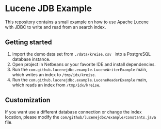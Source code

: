# Lucene JDB Example

This repository contains a small example on how to use Apache Lucene with JDBC to write and read
from an search index.

## Getting started

1. Import the demo data set from `./data/kreise.csv ` into a PostgreSQL database instance.
2. Open project in Netbeans or your favorite IDE and install dependencies.
3. Run the `com.github.lucenejdbc.example.LuceneWriterExample` main, which writes an index to `/tmp/idx/kreise`.
4. Run the `com.github.lucenejdbc.example.LuceneReaderExample` main, which reads an index from `/tmp/idx/kreise`.

## Customization

If you want use a different database connection or change the index location, please modify the
`com/github/lucenejdbc/example/Constants.java` file.
